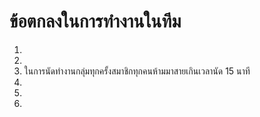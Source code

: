 # ข้อตกลงในการทำงานในทีม
1. 
2. 
3. ในการนัดทำงานกลุ่มทุกครั้งสมาชิกทุกคนห้ามมาสายเกินเวลานัด 15 นาที
4. 
5. 
6. 
